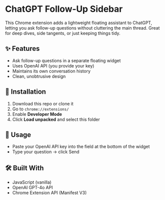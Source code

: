 # ChatGPT Follow-Up Sidebar

This Chrome extension adds a lightweight floating assistant to ChatGPT, letting you ask follow-up questions without cluttering the main thread. Great for deep dives, side tangents, or just keeping things tidy.

## ✨ Features
- Ask follow-up questions in a separate floating widget
- Uses OpenAI API (you provide your key)
- Maintains its own conversation history
- Clean, unobtrusive design

## 🧩 Installation
1. Download this repo or clone it
2. Go to `chrome://extensions/`
3. Enable **Developer Mode**
4. Click **Load unpacked** and select this folder

## 🔐 Usage
- Paste your OpenAI API key into the field at the bottom of the widget
- Type your question → click Send

## 🛠 Built With
- JavaScript (vanilla)
- OpenAI GPT-4o API
- Chrome Extension API (Manifest V3)